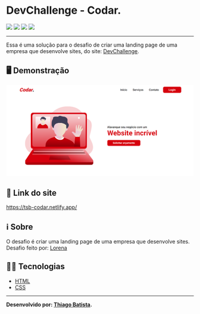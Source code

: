 # DevChallenge - Codar.
![](https://img.shields.io/badge/HTML5-E34F26?style=for-the-badge&logo=html5&logoColor=white) ![](https://img.shields.io/badge/CSS3-1572B6?style=for-the-badge&logo=css3&logoColor=white) ![](https://img.shields.io/badge/Visual_Studio_Code-0078D4?style=for-the-badge&logo=visual%20studio%20code&logoColor=white) ![](https://img.shields.io/badge/Markdown-000000?style=for-the-badge&logo=markdown&logoColor=white)
***
Essa é uma solução para o desafio de criar uma landing page de uma empresa que desenvolve sites, do site: [DevChallenge](https://www.devchallenge.com.br/). 

## 🖥️ Demonstração
![](/Resultados/codar.png)

## 🔗 Link do site
https://tsb-codar.netlify.app/

## ℹ️ Sobre
O desafio é criar uma landing page de uma empresa que desenvolve sites. Desafio feito por: [Lorena](https://github.com/Lorenalgm) 

## 👨‍💻 Tecnologias
* [HTML](https://developer.mozilla.org/pt-BR/docs/Web/HTML)
* [CSS](https://developer.mozilla.org/pt-BR/docs/Web/CSS)
***
**Desenvolvido por: [Thiago Batista](https://github.com/ThiagoSantosBatista/).**
